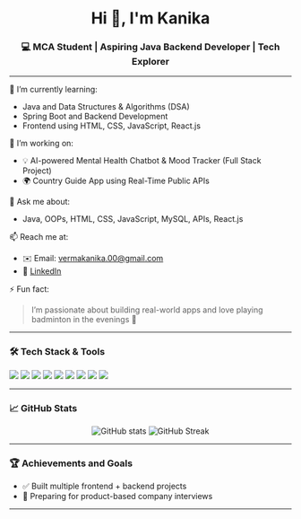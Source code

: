 <h1 align="center">Hi 👋, I'm Kanika</h1>
<h3 align="center">💻 MCA Student | Aspiring Java Backend Developer | Tech Explorer</h3>

---

🌱 I’m currently learning:
- Java and Data Structures & Algorithms (DSA)
- Spring Boot and Backend Development
- Frontend using HTML, CSS, JavaScript, React.js

🔭 I’m working on:
- 💡 AI-powered Mental Health Chatbot & Mood Tracker (Full Stack Project)
- 🌍 Country Guide App using Real-Time Public APIs

💬 Ask me about:
- Java, OOPs, HTML, CSS, JavaScript, MySQL, APIs, React.js

📫 Reach me at:
- ✉️ Email: vermakanika.00@gmail.com 
- 💼 [LinkedIn](https://www.linkedin.com/in/bkanika00/)


⚡ Fun fact:
> I’m passionate about building real-world apps and love playing badminton in the evenings 🏸

---

### 🛠️ Tech Stack & Tools
<p>
  <img src="https://img.shields.io/badge/Java-ED8B00?style=for-the-badge&logo=java&logoColor=white"/>
  <img src="https://img.shields.io/badge/Spring_Boot-6DB33F?style=for-the-badge&logo=spring-boot&logoColor=white"/>
  <img src="https://img.shields.io/badge/MySQL-00758F?style=for-the-badge&logo=mysql&logoColor=white"/>
  <img src="https://img.shields.io/badge/HTML5-E34F26?style=for-the-badge&logo=html5&logoColor=white"/>
  <img src="https://img.shields.io/badge/CSS3-1572B6?style=for-the-badge&logo=css3&logoColor=white"/>
  <img src="https://img.shields.io/badge/JavaScript-F7DF1E?style=for-the-badge&logo=javascript&logoColor=black"/>
  <img src="https://img.shields.io/badge/React-20232a?style=for-the-badge&logo=react&logoColor=61dafb"/>
  <img src="https://img.shields.io/badge/Git-F05032?style=for-the-badge&logo=git&logoColor=white"/>
  <img src="https://img.shields.io/badge/VSCode-007ACC?style=for-the-badge&logo=visual-studio-code&logoColor=white"/>
</p>

---

### 📈 GitHub Stats

<p align="center">
  <img src="https://github-readme-stats.vercel.app/api?username=KanikaHub&show_icons=true&theme=radical" alt="GitHub stats"/>
  <img src="https://github-readme-streak-stats.herokuapp.com/?user=KanikaHub&theme=tokyonight&hide_border=false" alt="GitHub Streak"/>
</p>


---

### 🏆 Achievements and Goals
- ✅ Built multiple frontend + backend projects
- 🚀 Preparing for product-based company interviews


---



